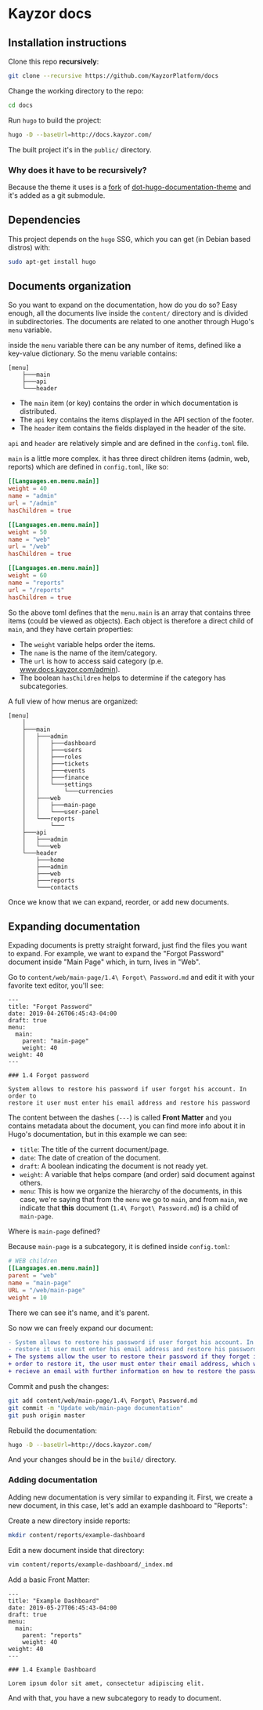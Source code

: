 # Kayzor docs

## Installation instructions

Clone this repo **recursively**:
```sh
git clone --recursive https://github.com/KayzorPlatform/docs
```
Change the working directory to the repo:
```sh
cd docs
```
Run `hugo` to build the project:
```sh
hugo -D --baseUrl=http://docs.kayzor.com/
```

The built project it's in the `public/` directory.


### Why does it have to be recursively?
Because the theme it uses is a
[fork](https://github.com/dreamtigers/dot-hugo-documentation-theme) of
[dot-hugo-documentation-theme](https://github.com/themefisher/dot-hugo-documentation-theme/)
and it's added as a git submodule.


## Dependencies

This project depends on the `hugo` SSG, which you can get (in Debian based
distros) with:

```sh
sudo apt-get install hugo
```

## Documents organization

So you want to expand on the documentation, how do you do so? Easy enough, all
the documents live inside the `content/` directory and is divided in
subdirectories. The documents are related to one another through Hugo's `menu`
variable.

inside the `menu` variable there can be any number of items, defined like a
key-value dictionary. So the menu variable contains:
```
[menu]
    ├───main
    ├───api
    └───header
```

* The `main` item (or key) contains the order in which documentation is
  distributed.
* The `api` key contains the items displayed in the API section of the footer.
* The `header` item contains the fields displayed in the header of the site.

`api` and `header` are relatively simple and are defined in the `config.toml`
file.

`main` is a little more complex. it has three direct children items (admin, web,
reports) which are defined in `config.toml`, like so:

```toml
[[Languages.en.menu.main]]
weight = 40
name = "admin"
url = "/admin"
hasChildren = true

[[Languages.en.menu.main]]
weight = 50
name = "web"
url = "/web"
hasChildren = true

[[Languages.en.menu.main]]
weight = 60
name = "reports"
url = "/reports"
hasChildren = true
```
So the above toml defines that the `menu.main` is an array that contains three
items (could be viewed as objects). Each object is therefore a direct child of
`main`, and they have certain properties:
* The `weight` variable helps order the items.
* The `name` is the name of the item/category.
* The `url` is how to access said category (p.e. www.docs.kayzor.com/admin).
* The boolean `hasChildren` helps to determine if the category has
  subcategories.

A full view of how menus are organized:
```
[menu]
    │
    ├───main
    │   ├───admin
    │   │   ├───dashboard
    │   │   ├───users
    │   │   ├───roles
    │   │   ├───tickets
    │   │   ├───events
    │   │   ├───finance
    │   │   └───settings
    │   │       └───currencies
    │   ├───web
    │   │   ├───main-page
    │   │   └───user-panel
    │   └───reports
    │       └───
    ├───api
    │   ├───admin
    │   └───web
    └───header
        ├───home
        ├───admin
        ├───web
        ├───reports
        └───contacts
```

Once we know that we can expand, reorder, or add new documents.

## Expanding documentation

Expading documents is pretty straight forward, just find the files you want to
expand.
For example, we want to expand the "Forgot Password" document inside "Main Page"
which, in turn, lives in "Web".

Go to `content/web/main-page/1.4\ Forgot\ Password.md` and edit it with your
favorite text editor, you'll see:
```
---
title: "Forgot Password"
date: 2019-04-26T06:45:43-04:00
draft: true
menu:
  main:
    parent: "main-page"
    weight: 40
weight: 40
---

### 1.4 Forgot password

System allows to restore his password if user forgot his account. In order to
restore it user must enter his email address and restore his password
```

The content between the dashes (`---`) is called **Front Matter** and you
contains metadata about the document, you can find more info about it in Hugo's
documentation, but in this example we can see:
* `title`: The title of the current document/page.
* `date`: The date of creation of the document.
* `draft`: A boolean indicating the document is not ready yet.
* `weight`: A variable that helps compare (and order) said document against
  others.
* `menu`: This is how we organize the hierarchy of the documents, in this case,
  we're saying that from the `menu` we go to `main`, and from `main`, we
  indicate that **this** document (`1.4\ Forgot\ Password.md`) is a child of
  `main-page`.

Where is `main-page` defined?

Because `main-page` is a subcategory, it is defined inside `config.toml`:
```toml
# WEB children
[[Languages.en.menu.main]]
parent = "web"
name = "main-page"
URL = "/web/main-page"
weight = 10
```
There we can see it's name, and it's parent.

So now we can freely expand our document:
```diff
- System allows to restore his password if user forgot his account. In order to
- restore it user must enter his email address and restore his password
+ The systems allow the user to restore their password if they forget it. In
+ order to restore it, the user must enter their email address, which will
+ recieve an email with further information on how to restore the password.
```

Commit and push the changes:
```sh
git add content/web/main-page/1.4\ Forgot\ Password.md
git commit -m "Update web/main-page documentation"
git push origin master
```

Rebuild the documentation:
```sh
hugo -D --baseUrl=http://docs.kayzor.com/
```
And your changes should be in the `build/` directory.

### Adding documentation
Adding new documentation is very similar to expanding it.
First, we create a new document, in this case, let's add an example dashboard to
"Reports":

Create a new directory inside reports:
```sh
mkdir content/reports/example-dashboard
```
Edit a new document inside that directory:
```sh
vim content/reports/example-dashboard/_index.md
```
Add a basic Front Matter:
```
---
title: "Example Dashboard"
date: 2019-05-27T06:45:43-04:00
draft: true
menu:
  main:
    parent: "reports"
    weight: 40
weight: 40
---

### 1.4 Example Dashboard

Lorem ipsum dolor sit amet, consectetur adipiscing elit.
```

And with that, you have a new subcategory to ready to document.
